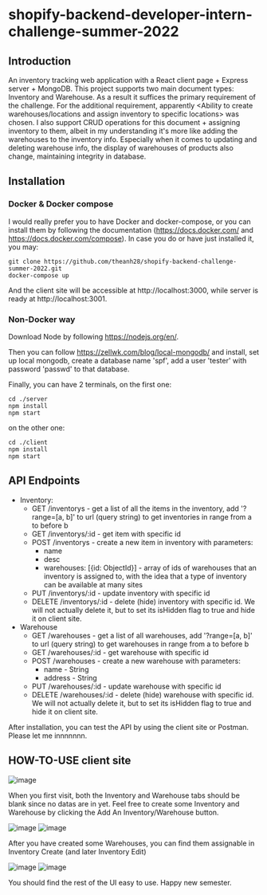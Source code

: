 # shopify-backend-developer-intern-challenge-summer-2022
## Introduction
An inventory tracking web application with a React client page + Express server + MongoDB. 
This project supports two main document types: Inventory and Warehouse. 
As a result it suffices the primary requirement of the challenge.
For the additional requirement, apparently <Ability to create warehouses/locations and assign inventory to specific locations> was chosen.
I also support CRUD operations for this document + assigning inventory to them, albeit in my understanding it's more like adding the warehouses to the inventory info.
Especially when it comes to updating and deleting warehouse info, the display of warehouses of products also change, maintaining integrity in database.

## Installation
### Docker & Docker compose
I would really prefer you to have Docker and docker-compose, or you can install them by following the documentation (https://docs.docker.com/ and https://docs.docker.com/compose).
In case you do or have just installed it, you may:
```
git clone https://github.com/theanh28/shopify-backend-challenge-summer-2022.git
docker-compose up
```
And the client site will be accessible at http://localhost:3000, while server is ready at http://localhost:3001.

### Non-Docker way
Download Node by following https://nodejs.org/en/.
  
Then you can follow https://zellwk.com/blog/local-mongodb/
and install, set up local mongodb, 
create a database name 'spf', 
add a user 'tester' with password 'passwd' to that database.

Finally, you can have 2 terminals, on the first one:
```
cd ./server
npm install
npm start
```
on the other one:
```
cd ./client
npm install
npm start
```

## API Endpoints
* Inventory:  
  * GET /inventorys - get a list of all the items in the inventory, add '?range=[a, b]' to url (query string) to get inventories in range from a to before b
  * GET /inventorys/:id - get item with specific id
  * POST /inventorys - create a new item in inventory with parameters:
    * name
    * desc
    * warehouses: [{id: ObjectId}] - array of ids of warehouses that an inventory is assigned to, with the idea that a type of inventory can be available at many sites
  * PUT /inventorys/:id - update inventory with specific id
  * DELETE /inventorys/:id - delete (hide) inventory with specific id. We will not actually delete it, but to set its isHidden flag to true and hide it on client site.
* Warehouse
  * GET /warehouses - get a list of all warehouses, add '?range=[a, b]' to url (query string) to get warehouses in range from a to before b
  * GET /warehouses/:id - get warehouse with specific id
  * POST /warehouses - create a new warehouse with parameters:
    * name - String
    * address - String
  * PUT /warehouses/:id - update warehouse with specific id
  * DELETE /warehouses/:id - delete (hide) warehouse with specific id. We will not actually delete it, but to set its isHidden flag to true and hide it on client site.

After installation, you can test the API by using the client site or Postman. Please let me innnnnnn.

## HOW-TO-USE client site
![image](https://user-images.githubusercontent.com/56032607/149070788-e6648e99-f54d-42fa-8131-a15ffee9c3d5.png)

When you first visit, both the Inventory and Warehouse tabs should be blank since no datas are in yet. 
Feel free to create some Inventory and Warehouse by clicking the Add An Inventory/Warehouse button.

![image](https://user-images.githubusercontent.com/56032607/149071133-1e10516a-5674-4df4-a896-ffe69d4ac730.png)
![image](https://user-images.githubusercontent.com/56032607/149071244-a4de9758-2d5b-4840-ba0c-b1c912b36514.png)

After you have created some Warehouses, you can find them assignable in Inventory Create (and later Inventory Edit)

![image](https://user-images.githubusercontent.com/56032607/149071460-c066fd9f-de8f-4a81-b4d7-28914b501bd9.png)
![image](https://user-images.githubusercontent.com/56032607/149071424-61cd41a8-9992-49aa-822a-ffb114e7efa4.png)

You should find the rest of the UI easy to use. Happy new semester.
